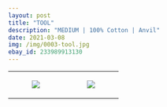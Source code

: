```yaml
---
layout: post
title: "TOOL"
description: "MEDIUM | 100% Cotton | Anvil"
date: 2021-03-08
img: /img/0003-tool.jpg
ebay_id: 233989913130
---
```




<table style="width:100%;"><tr><td style="vertical-align:top;">
      <figure class="tmblr-full" data-orig-height="2048" data-orig-width="1365" data-orig-src="https://concertshirts.netlify.app/shirts/0003/0003-01.jpg"><img src="https://64.media.tumblr.com/97a56c1918f4a4baf9127ee3377673ac/a2c2e9487031ae56-61/s540x810/813c2423616c5b22588d86185c2a321a2fcfd181.jpg" data-orig-height="2048" data-orig-width="1365" data-orig-src="https://concertshirts.netlify.app/shirts/0003/0003-01.jpg"/></figure></td>
    <td style="vertical-align:top;">
      <figure class="tmblr-full" data-orig-height="2048" data-orig-width="1365" data-orig-src="https://concertshirts.netlify.app/shirts/0003/0003-02.jpg"><img src="https://64.media.tumblr.com/852db263646248ba193d3e7de5580458/a2c2e9487031ae56-1c/s540x810/48feb1326712f3815698a1e5edb2a1683af4ad3a.jpg" data-orig-height="2048" data-orig-width="1365" data-orig-src="https://concertshirts.netlify.app/shirts/0003/0003-02.jpg"/></figure></td>
  </tr></table>
